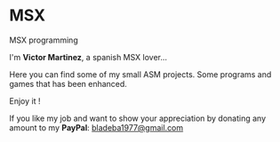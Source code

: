 # MSX
MSX programming

I'm **Victor Martinez**, a spanish MSX lover...

Here you can find some of my small ASM projects. Some programs and games that has been enhanced.

Enjoy it !

If you like my job and want to show your
appreciation by donating any amount to my
**PayPal**: [bladeba1977@gmail.com](https://paypal.me/bladeba1977)



